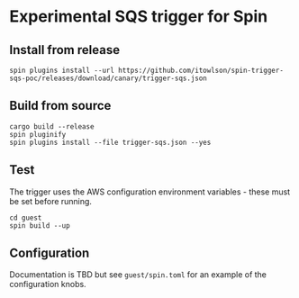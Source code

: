 # Experimental SQS trigger for Spin

## Install from release

```
spin plugins install --url https://github.com/itowlson/spin-trigger-sqs-poc/releases/download/canary/trigger-sqs.json
```

## Build from source

```
cargo build --release
spin pluginify
spin plugins install --file trigger-sqs.json --yes
```

## Test

The trigger uses the AWS configuration environment variables - these must be set before running.

```
cd guest
spin build --up
```

## Configuration

Documentation is TBD but see `guest/spin.toml` for an example of the configuration knobs.
